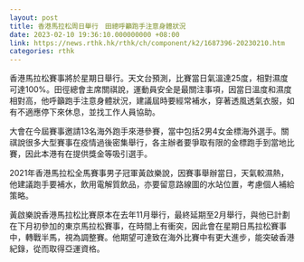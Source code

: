```yaml
---
layout: post
title: 香港馬拉松周日舉行　田總呼籲跑手注意身體狀況
date: 2023-02-10 19:36:10.000000000 +08:00
link: https://news.rthk.hk/rthk/ch/component/k2/1687396-20230210.htm
categories: rthk
---
```


香港馬拉松賽事將於星期日舉行。天文台預測，比賽當日氣溫達25度，相對濕度可達100%。田徑總會主席關祺說，運動員安全是最關注事項，因當日溫度和濕度相對高，他呼籲跑手注意身體狀況，建議屆時要經常補水，穿著透風透氣衣服，如有不適應停下來休息，並找工作人員協助。

大會在今屆賽事邀請13名海外跑手來港參賽，當中包括2男4女金標海外選手。關祺說很多大型賽事在疫情過後密集舉行，各主辦者要爭取有限的金標跑手到當地比賽，因此本港有在提供獎金等吸引選手。

2021年香港馬拉松全馬賽事男子冠軍黃啟樂說，因賽事舉辦當日，天氣較濕熱，他建議跑手要補水，飲用電解質飲品，亦要留意路線圖的水站位置，考慮個人補給策略。

黃啟樂說香港馬拉松比賽原本在去年11月舉行，最終延期至2月舉行，與他已計劃在下月初參加的東京馬拉松賽事，在時間上有衝突，因此會在星期日馬拉松賽事中，轉戰半馬，視為調整賽。他期望可達致在海外比賽中有更大進步，能突破香港紀錄，從而取得亞運資格。
